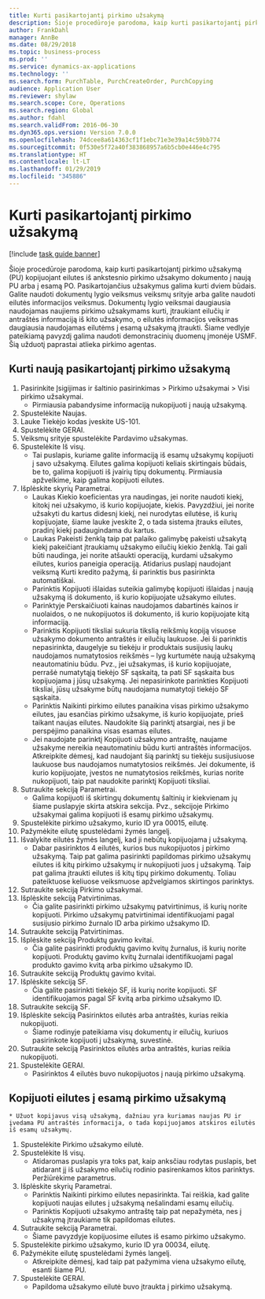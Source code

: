 ```yaml
---
title: Kurti pasikartojantį pirkimo užsakymą
description: Šioje procedūroje parodoma, kaip kurti pasikartojantį pirkimo užsakymą (PU) kopijuojant eilutes iš ankstesnio pirkimo užsakymo dokumento į naują PU arba į esamą PO.
author: FrankDahl
manager: AnnBe
ms.date: 08/29/2018
ms.topic: business-process
ms.prod: ''
ms.service: dynamics-ax-applications
ms.technology: ''
ms.search.form: PurchTable, PurchCreateOrder, PurchCopying
audience: Application User
ms.reviewer: shylaw
ms.search.scope: Core, Operations
ms.search.region: Global
ms.author: fdahl
ms.search.validFrom: 2016-06-30
ms.dyn365.ops.version: Version 7.0.0
ms.openlocfilehash: 74dcee8a614363cf1f1ebc71e3e39a14c59bb774
ms.sourcegitcommit: 0f530e5f72a40f383868957a6b5cb0e446e4c795
ms.translationtype: HT
ms.contentlocale: lt-LT
ms.lasthandoff: 01/29/2019
ms.locfileid: "345886"
---
```

# <a name="create-a-repeat-purchase-order"></a>Kurti pasikartojantį pirkimo užsakymą

[!include [task guide banner](../../includes/task-guide-banner.md)]

Šioje procedūroje parodoma, kaip kurti pasikartojantį pirkimo užsakymą (PU) kopijuojant eilutes iš ankstesnio pirkimo užsakymo dokumento į naują PU arba į esamą PO. Pasikartojančius užsakymus galima kurti dviem būdais. Galite naudoti dokumentų lygio veiksmus veiksmų srityje arba galite naudoti eilutės informacijos veiksmus. Dokumentų lygio veiksmai daugiausia naudojamas naujiems pirkimo užsakymams kurti, įtraukiant eilučių ir antraštės informaciją iš kito užsakymo, o eilutės informacijos veiksmas daugiausia naudojamas eilutėms į esamą užsakymą įtraukti. Šiame vedlyje pateikiamą pavyzdį galima naudoti demonstracinių duomenų įmonėje USMF. Šią užduotį paprastai atlieka pirkimo agentas.


## <a name="create-a-new-repeat-purchase-order"></a>Kurti naują pasikartojantį pirkimo užsakymą
1. Pasirinkite Įsigijimas ir šaltinio pasirinkimas > Pirkimo užsakymai > Visi pirkimo užsakymai.
    * Pirmiausia pabandysime informaciją nukopijuoti į naują užsakymą.  
2. Spustelėkite Naujas.
3. Lauke Tiekėjo kodas įveskite US-101.
4. Spustelėkite GERAI.
5. Veiksmų srityje spustelėkite Pardavimo užsakymas.
6. Spustelėkite Iš visų.
    * Tai puslapis, kuriame galite informaciją iš esamų užsakymų kopijuoti į savo užsakymą. Eilutes galima kopijuoti keliais skirtingais būdais, be to, galima kopijuoti iš įvairių tipų dokumentų. Pirmiausia apžvelkime, kaip galima kopijuoti eilutes.   
7. Išplėskite skyrių Parametrai.
    * Laukas Kiekio koeficientas yra naudingas, jei norite naudoti kiekį, kitokį nei užsakymo, iš kurio kopijuojate, kiekis. Pavyzdžiui, jei norite užsakyti du kartus didesnį kiekį, nei nurodytas eilutėse, iš kurių kopijuojate, šiame lauke įveskite 2, o tada sistema įtrauks eilutes, pradinį kiekį padaugindama du kartus.  
    * Laukas Pakeisti ženklą taip pat palaiko galimybę pakeisti užsakytą kiekį pakeičiant įtraukiamų užsakymo eilučių kiekio ženklą. Tai gali būti naudinga, jei norite atšaukti operaciją, kurdami užsakymo eilutes, kurios paneigia operaciją. Atidarius puslapį naudojant veiksmą Kurti kredito pažymą, ši parinktis bus pasirinkta automatiškai.  
    * Parinktis Kopijuoti išlaidas suteikia galimybę kopijuoti išlaidas į naują užsakymą iš dokumento, iš kurio kopijuojate užsakymo eilutes.  
    * Parinktyje Perskaičiuoti kainas naudojamos dabartinės kainos ir nuolaidos, o ne nukopijuotos iš dokumento, iš kurio kopijuojate kitą informaciją.  
    * Parinktis Kopijuoti tiksliai sukuria tikslią reikšmių kopiją visuose užsakymo dokumento antraštės ir eilučių laukuose. Jei ši parinktis nepasirinkta, daugelyje su tiekėju ir produktais susijusių laukų naudojamos numatytosios reikšmės – lyg kurtumėte naują užsakymą neautomatiniu būdu. Pvz., jei užsakymas, iš kurio kopijuojate, perrašė numatytąją tiekėjo SF sąskaitą, ta pati SF sąskaita bus kopijuojama į jūsų užsakymą. Jei nepasirinkote parinkties Kopijuoti tiksliai, jūsų užsakyme būtų naudojama numatytoji tiekėjo SF sąskaita.  
    * Parinktis Naikinti pirkimo eilutes panaikina visas pirkimo užsakymo eilutes, jau esančias pirkimo užsakyme, iš kurio kopijuojate, prieš taikant naujas eilutes. Naudokite šią parinktį atsargiai, nes ji be perspėjimo panaikina visas esamas eilutes.  
    * Jei naudojate parinktį Kopijuoti užsakymo antraštę, naujame užsakyme nereikia neautomatiniu būdu kurti antraštės informacijos. Atkreipkite dėmesį, kad naudojant šią parinktį su tiekėju susijusiuose laukuose bus naudojamos numatytosios reikšmės. Jei dokumente, iš kurio kopijuojate, įvestos ne numatytosios reikšmės, kurias norite nukopijuoti, taip pat naudokite parinktį Kopijuoti tiksliai.  
8. Sutraukite sekciją Parametrai.
    * Galima kopijuoti iš skirtingų dokumentų šaltinių ir kiekvienam jų šiame puslapyje skirta atskira sekcija. Pvz., sekcijoje Pirkimo užsakymai galima kopijuoti iš esamų pirkimo užsakymų.  
9. Spustelėkite pirkimo užsakymo, kurio ID yra 00015, eilutę. 
10. Pažymėkite eilutę spustelėdami žymės langelį.
11. Išvalykite eilutės žymės langelį, kad ji nebūtų kopijuojama į užsakymą.
    * Dabar pasirinktos 4 eilutės, kurios bus nukopijuotos į pirkimo užsakymą. Taip pat galima pasirinkti papildomas pirkimo užsakymų eilutes iš kitų pirkimo užsakymų ir nukopijuoti juos į užsakymą. Taip pat galima įtraukti eilutes iš kitų tipų pirkimo dokumentų. Toliau pateiktuose keliuose veiksmuose apžvelgiamos skirtingos parinktys.  
12. Sutraukite sekciją Pirkimo užsakymai.
13. Išplėskite sekciją Patvirtinimas.
    * Čia galite pasirinkti pirkimo užsakymų patvirtinimus, iš kurių norite kopijuoti. Pirkimo užsakymų patvirtinimai identifikuojami pagal susijusio pirkimo žurnalo ID arba pirkimo užsakymo ID.  
14. Sutraukite sekciją Patvirtinimas.
15. Išplėskite sekciją Produktų gavimo kvitai.
    * Čia galite pasirinkti produktų gavimo kvitų žurnalus, iš kurių norite kopijuoti. Produktų gavimo kvitų žurnalai identifikuojami pagal produkto gavimo kvitą arba pirkimo užsakymo ID.   
16. Sutraukite sekciją Produktų gavimo kvitai.
17. Išplėskite sekciją SF.
    * Čia galite pasirinkti tiekėjo SF, iš kurių norite kopijuoti. SF identifikuojamos pagal SF kvitą arba pirkimo užsakymo ID.   
18. Sutraukite sekciją SF.
19. Išplėskite sekciją Pasirinktos eilutės arba antraštės, kurias reikia nukopijuoti.
    * Šiame rodinyje pateikiama visų dokumentų ir eilučių, kuriuos pasirinkote kopijuoti į užsakymą, suvestinė.   
20. Sutraukite sekciją Pasirinktos eilutės arba antraštės, kurias reikia nukopijuoti.
21. Spustelėkite GERAI.
    * Pasirinktos 4 eilutės buvo nukopijuotos į naują pirkimo užsakymą.   

## <a name="copy-lines-to-an-existing-purchase-order"></a>Kopijuoti eilutes į esamą pirkimo užsakymą
    * Užuot kopijavus visą užsakymą, dažniau yra kuriamas naujas PU ir įvedama PU antraštės informacija, o tada kopijuojamos atskiros eilutės iš esamų užsakymų.  
1. Spustelėkite Pirkimo užsakymo eilutė.
2. Spustelėkite Iš visų.
    * Atidaromas puslapis yra toks pat, kaip anksčiau rodytas puslapis, bet atidarant jį iš užsakymo eilučių rodinio pasirenkamos kitos parinktys. Peržiūrėkime parametrus.   
3. Išplėskite skyrių Parametrai.
    * Parinktis Naikinti pirkimo eilutes nepasirinkta. Tai reiškia, kad galite kopijuoti naujas eilutes į užsakymą nešalindami esamų eilučių.   
    * Parinktis Kopijuoti užsakymo antraštę taip pat nepažymėta, nes į užsakymą įtraukiame tik papildomas eilutes.   
4. Sutraukite sekciją Parametrai.
    * Šiame pavyzdyje kopijuosime eilutes iš esamo pirkimo užsakymo.   
5. Spustelėkite pirkimo užsakymo, kurio ID yra 00034, eilutę. 
6. Pažymėkite eilutę spustelėdami žymės langelį.
    * Atkreipkite dėmesį, kad taip pat pažymima viena užsakymo eilutę, esanti šiame PU.  
7. Spustelėkite GERAI.
    * Papildoma užsakymo eilutė buvo įtraukta į pirkimo užsakymą.  

